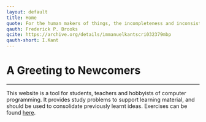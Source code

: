 ```yaml
---
layout: default
title: Home
quote: For the human makers of things, the incompleteness and inconsistencies of our ideas become clear only during implementation. Thus it is that writing, experimentation, "working out" are essential disciplines for the theoretician.
qauth: Frederick P. Brooks
qcite: https://archive.org/details/immanuelkantscri032379mbp
qauth-short: I.Kant
---
```


# A Greeting to Newcomers

-------------------------

This website is a tool for students, teachers and hobbyists of computer programming. It provides study problems to support learning material, and should be used to consolidate previously learnt ideas. Exercises can be found [here][exercises].

[exercises]:/exercises/
